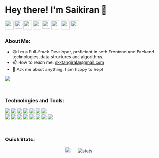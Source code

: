 <h1>Hey there! I'm Saikiran 👋</h1>

<p>
  <a title="Portfolio" href="https://tskk97.github.io/my-portfolio/">
    <img align="left" src="https://www.svgrepo.com/show/384670/account-avatar-profile-user.svg" width="28px" />
  </a>
  <a title="Facebook" href="https://www.facebook.com/tskk97/">
    <img align="left" src="https://www.svgrepo.com/show/111203/facebook.svg" width="26px" />
  </a>
   <a title="Twitter" href="https://twitter.com/tskk_97">
    <img align="left" src="https://www.svgrepo.com/show/157815/twitter.svg" width="28px"  />
  </a>
  <a title="Gmail" href="mailto:skktangirala@gmail.com">
    <img align="left" src="https://www.svgrepo.com/show/353812/google-gmail.svg" width="28px"  />
  </a>
  <a title="LinkedIn" href="https://www.linkedin.com/in/tskk97/">
    <img align="left" src="https://www.svgrepo.com/show/157006/linkedin.svg" width="26px" />
  </a>
  <a title="WhatsApp" href="https://wa.me/+919559695847">
    <img align="left" src="https://www.svgrepo.com/show/303150/whatsapp-symbol-logo.svg" width="30px" />
  </a>
  <a title="Instagram" href="https://www.instagram.com/tskk97/">
    <img align="left" src="https://www.svgrepo.com/show/111199/instagram.svg" width="28px" />
  </a>
  <a title="HackerRank" href="https://www.hackerrank.com/tskk97">
    <img align="left" src="https://www.svgrepo.com/show/330599/hackerrank.svg" width="27px" />
  </a>
</p>

<br><br>

<h3>About Me:</h3>
<!-- <img align="right" src="https://media0.giphy.com/media/fQZX2aoRC1Tqw/giphy.gif?cid=ecf05e47axse3z79m99qlstooai6bbw4cfaapzsnm52jwdpm&rid=giphy.gif" width="430px" height="260px" style="margin:-35px 0" > -->
<ul>
  <li>😄 I'm a Full-Stack Developer, proficient in both Frontend and Backend technologies, data structures and algorithms.</li>
<!--   <li>⚡ Ability to create end-to-end applications effectively, either independently or in a team collaboration.</li> -->
<!--   <li>🔭 Seeking opportunity to join an organisation where I can contribute towards individual and company's growth.</li> -->
  <li>📫 How to reach me: <a href="mailto:skktangirala@gmail.com">skktangirala@gmail.com</a></li>
  <li>💬 Ask me about anything, I am happy to help!</li>  
</ul>

![](https://komarev.com/ghpvc/?username=tskk97)

<br>

<h3> Technologies and Tools: </h3>
<p>
  <img src="https://img.shields.io/badge/html5%20-%23E34F26.svg?&style=for-the-badge&logo=html5&logoColor=white"/>
  <img src="https://img.shields.io/badge/css3%20-%231572B6.svg?&style=for-the-badge&logo=css3&logoColor=white"/>
  <img src="https://img.shields.io/badge/Sass-CC6699?style=for-the-badge&logo=sass&logoColor=white"/>
  <img src="https://img.shields.io/badge/javascript%20-%23323330.svg?&style=for-the-badge&logo=javascript&logoColor=%23F7DF1E"/>
  <img src="https://img.shields.io/badge/bootstrap%20-%23563D7C.svg?&style=for-the-badge&logo=bootstrap&logoColor=white"/>
  <img src="https://img.shields.io/badge/react%20-%2320232a.svg?&style=for-the-badge&logo=react&logoColor=%2361DAFB"/>
  <img src="https://img.shields.io/badge/redux%20-%23593d88.svg?&style=for-the-badge&logo=redux&logoColor=white"/>
<!--   <img src="https://img.shields.io/badge/material%20ui%20-%230081CB.svg?&style=for-the-badge&logo=material-ui&logoColor=white"/> -->
  <br>
  <img src="https://img.shields.io/badge/python%20-%2314354C.svg?&style=for-the-badge&logo=python&logoColor=white"/>
  <img src="https://img.shields.io/badge/flask%20-%23000.svg?&style=for-the-badge&logo=flask&logoColor=white"/>
  <img src="https://img.shields.io/badge/Django-092E20?style=for-the-badge&logo=django&logoColor=white"/>
  <img src="https://img.shields.io/badge/mysql-%2300f.svg?&style=for-the-badge&logo=mysql&logoColor=white"/>
  <!-- <br> -->
  <img src="https://img.shields.io/badge/-GraphQL-E10098?style=for-the-badge&logo=graphql&logoColor=white" />
  <img src="https://img.shields.io/badge/GIT%20-%23cb3a37.svg?&style=for-the-badge&logo=git&logoColor=white"/>
  <img src="https://img.shields.io/badge/AWS%20-%23FF9900.svg?&style=for-the-badge&logo=amazon-aws&logoColor=white"/>
  <img src="https://img.shields.io/badge/NPM%20-%23cb3a37.svg?&style=for-the-badge&logo=npm&logoColor=white"/>
</p>
<br>

<h3> Quick Stats: </h3>
<p align="center">
  <img src="https://github-readme-stats.vercel.app/api/top-langs/?username=tskk97&theme=monokai&hide_langs_below=1&layout=compact" />
  <img src="https://github-readme-stats.vercel.app/api?username=tskk97&count_private=true&show_icons=true&theme=monokai&hide=contribs" alt="stats" style="margin:0 20px" />
</p>






<!-- ### Hi there 👋 -->

<!--
**tskk97/tskk97** is a ✨ _special_ ✨ repository because its `README.md` (this file) appears on your GitHub profile.

Here are some ideas to get you started:

- 🔭 I’m currently working on ...
- 🌱 I’m currently learning ...
- 👯 I’m looking to collaborate on ...
- 🤔 I’m looking for help with ...
- 💬 Ask me about ...
- 📫 How to reach me: ...
- 😄 Pronouns: ...
- ⚡ Fun fact: ...
-->
